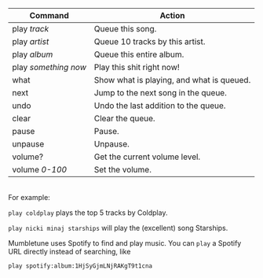 | Command                               | Action                                     |
|---------------------------------------|--------------------------------------------|
| play *track*                          | Queue this song.                           |
| play *artist*                         | Queue 10 tracks by this artist.            |
| play *album*                          | Queue this entire album.                   |
| play *something now*                  | Play this shit right now!                  |
| what                                  | Show what is playing, and what is queued.  |
| next                                  | Jump to the next song in the queue.        |
| undo                                  | Undo the last addition to the queue.       |
| clear                                 | Clear the queue.                           |
| pause                                 | Pause.                                     |
| unpause                               | Unpause.                                   |
| volume?                               | Get the current volume level.              |
| volume *0-100*                        | Set the volume.                            |

<br>
For example:

`play coldplay` plays the top 5 tracks by Coldplay.

`play nicki minaj starships` will play the (excellent) song Starships.

Mumbletune uses Spotify to find and play music. You can `play` a Spotify URL directly instead of searching, like

`play spotify:album:1HjSyGjmLNjRAKgT9t1cna`

<!-- Generate HTML with: $ pandoc -f markdown -->